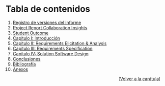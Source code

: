 # Tabla de contenidos

<ol>
  <li><a href="https://github.com/GoCaseGo-Arquitectura-Emergentes/upc-pre-202401-si728-sw82-GoCaseGo-report/blob/main/Registro_de_Versiones.md">Registro de versiones del informe</a></li>
  <li><a href="https://github.com/GoCaseGo-Arquitectura-Emergentes/upc-pre-202401-si728-sw82-GoCaseGo-report/blob/main/Project_Report_Collaboration_Insights.md">Project Report Collaboration Insights</a></li>
  <li><a href="https://github.com/GoCaseGo-Arquitectura-Emergentes/upc-pre-202401-si728-sw82-GoCaseGo-report/blob/main/Student_Outcome.md">Student Outcome</a></li>
  <li><a href="https://github.com/GoCaseGo-Arquitectura-Emergentes/upc-pre-202401-si728-sw82-GoCaseGo-report/blob/Capitulo_I_Introduccion/Capitulo_I_Introduccion.md">Capítulo I: Introducción</a></li>
  <li><a href="https://github.com/GoCaseGo-Arquitectura-Emergentes/upc-pre-202401-si728-sw82-GoCaseGo-report/blob/main/Capitulo_II_Requirements_Elicitation_And_Analysis/Capitulo_II_Requirements_Elicitation_And_Analysis.md">Capítulo II: Requirements Elicitation & Analysis</a></li>
  <li><a href="https://github.com/GoCaseGo-Arquitectura-Emergentes/upc-pre-202401-si728-sw82-GoCaseGo-report/blob/main/Capitulo_III_Requirements_Specification.md">Capítulo III: Requirements Specification</a></li>
  <li><a href="https://github.com/GoCaseGo-Arquitectura-Emergentes/upc-pre-202401-si728-sw82-GoCaseGo-report/blob/main/Capitulo_IV_Strategic_Level_Software_Design.md">Capítulo IV: Solution Software Design</a></li>

  <li><a href="https://github.com/GoCaseGo-Arquitectura-Emergentes/upc-pre-202401-si728-sw82-GoCaseGo-report/blob/main/Conclusiones.md">Conclusiones</a></li>
  <li><a href="https://github.com/GoCaseGo-Arquitectura-Emergentes/upc-pre-202401-si728-sw82-GoCaseGo-report/blob/main/Bibliografia.md">Bibliografía</a></li>
  <li><a href="https://github.com/GoCaseGo-Arquitectura-Emergentes/upc-pre-202401-si728-sw82-GoCaseGo-report/blob/main/Anexos.md">Anexos</a></li>
</ol>

<p align="right">(<a href="https://github.com/GoCaseGo-Arquitectura-Emergentes/upc-pre-202401-si728-sw82-GoCaseGo-report/blob/main/README.md">Volver a la carátula</a>)</p>
